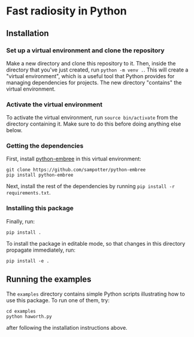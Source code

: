 # Fast radiosity in Python #

## Installation ##

### Set up a virtual environment and clone the repository ###

Make a new directory and clone this repository to it. Then, inside the
directory that you've just created, run `python -m venv .`. This will
create a "virtual environment", which is a useful tool that Python
provides for managing dependencies for projects. The new directory
"contains" the virtual environment.

### Activate the virtual environment ###

To activate the virtual environment, run `source bin/activate` from
the directory containing it. Make sure to do this before doing
anything else below.

### Getting the dependencies ###

First, install
[python-embree](https://github.com/sampotter/python-embree) in this
virtual environment:
``` shell
git clone https://github.com/sampotter/python-embree
pip install python-embree
```
Next, install the rest of the dependencies by running `pip install -r
requirements.txt`.

### Installing this package ###

Finally, run:
``` shell
pip install .
```
To install the package in editable mode, so that changes in this
directory propagate immediately, run:
``` shell
pip install -e .
```

## Running the examples ##

The `examples` directory contains simple Python scripts illustrating
how to use this package. To run one of them, try:
``` shell
cd examples
python haworth.py
```
after following the installation instructions above.
